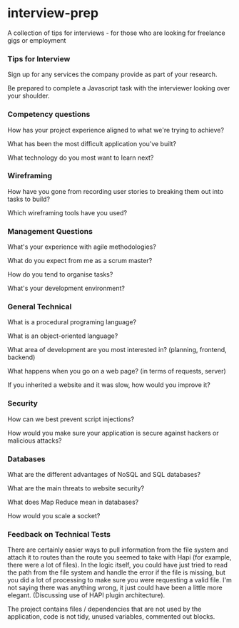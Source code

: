 # interview-prep

A collection of tips for interviews - for those who are looking for freelance gigs or employment

### Tips for Interview

Sign up for any services the company provide as part of your research.

Be prepared to complete a Javascript task with the interviewer looking over your shoulder.

### Competency questions

How has your project experience aligned to what we're trying to achieve?

What has been the most difficult application you've built?

What technology do you most want to learn next?

### Wireframing

How have you gone from recording user stories to breaking them out into tasks to build?

Which wireframing tools have you used?

### Management Questions

What's your experience with agile methodologies?

What do you expect from me as a scrum master?

How do you tend to organise tasks?

What's your development environment?

### General Technical

What is a procedural programing language?

What is an object-oriented language?

What area of development are you most interested in? (planning, frontend, backend)

What happens when you go  on  a web page? (in terms of requests, server)

If you inherited a website and it was slow, how would you improve it?

### Security

How can we best prevent script injections?

How would you make sure your application is secure against hackers or malicious attacks?

### Databases

What are the different advantages of NoSQL and SQL databases?

What are the main threats to website security?

What does Map Reduce mean in databases?

How would you scale a socket?

### Feedback on Technical Tests

There are certainly easier ways to pull information from the file system and attach it to routes than the route you seemed to take with Hapi (for example, there were a lot of files). In the logic itself, you could have just tried to read the path from the file system and handle the error if the file is missing, but you did a lot of processing to make sure you were requesting a valid file. I'm not saying there was anything wrong, it just could have been a little more elegant. (Discussing use of HAPI plugin architecture).

The project contains files / dependencies that are not used by the application, code is not tidy, unused variables, commented out blocks.
